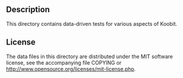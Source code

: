 Description
------------

This directory contains data-driven tests for various aspects of Koobit.

License
--------

The data files in this directory are distributed under the MIT software
license, see the accompanying file COPYING or
http://www.opensource.org/licenses/mit-license.php.


